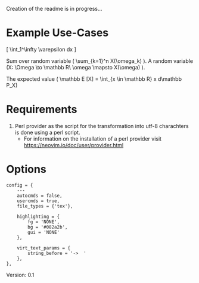 
Creation of the readme is in progress...

# Example Use-Cases
\[
    \int_1^\infty \varepsilon dx
\]

Sum over random variable \( \sum_{k=1}^n X(\omega_k) \). A random variable \(X: \Omega \to \mathbb R\\ \omega \mapsto X(\omega) \). 

The expected value \( \mathbb E [X] = \int_{x \in \mathbb R} x d\mathbb P_X\)

# Requirements


1. Perl provider as the script for the transformation into utf-8 charachters is done using a perl script.
    - For information on the installation of a perl provider visit https://neovim.io/doc/user/provider.html
    

# Options 

    config = {
        --- 
        autocmds = false,
        usercmds = true,
        file_types = {'tex'},

        highlighting = {
            fg = 'NONE',
            bg = '#082a2b',
            gui = 'NONE'
        },

        virt_text_params = {
            string_before = '->  '
        },
    },



Version: 0.1
